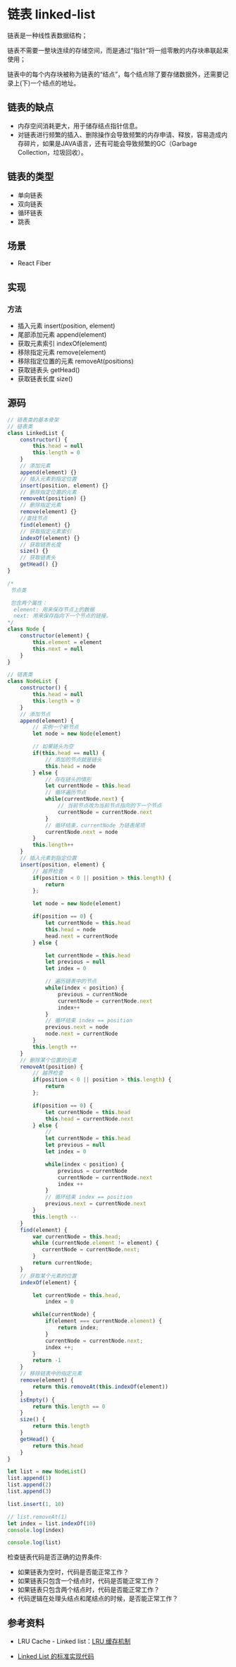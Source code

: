 # 链表 linked-list

链表是一种线性表数据结构；

链表不需要一整块连续的存储空间，而是通过“指针”将一组零散的内存块串联起来使用；

链表中的每个内存块被称为链表的“结点”，每个结点除了要存储数据外，还需要记录上(下)一个结点的地址。

## 链表的缺点

- 内存空间消耗更大，用于储存结点指针信息。
- 对链表进行频繁的插入、删除操作会导致频繁的内存申请、释放，容易造成内存碎片，如果是JAVA语言，还有可能会导致频繁的GC（Garbage Collection，垃圾回收）。

## 链表的类型

- 单向链表
- 双向链表
- 循环链表
- 跳表

## 场景

- React Fiber

## 实现

### 方法

- 插入元素 insert(position, element)
- 尾部添加元素 append(element)
- 获取元素索引 indexOf(element)
- 移除指定元素 remove(element)
- 移除指定位置的元素 removeAt(positions)
- 获取链表头 getHead()
- 获取链表长度 size()


## 源码

```js
// 链表类的基本骨架
// 链表类
class LinkedList {
    constructor() {
        this.head = null
        this.length = 0
    }
    // 添加元素
    append(element) {}
    // 插入元素到指定位置
    insert(position, element) {}
    // 删除指定位置的元素
    removeAt(position) {}
    // 删除指定元素
    remove(element) {}
    //查找节点
    find(element) {}
    // 获取指定元素索引
    indexOf(element) {}
    // 获取链表长度
    size() {}
    // 获取链表头
    getHead() {}
}
```

```js
/*
 节点类

 包含两个属性：
  element: 用来保存节点上的数据
  next: 用来保存指向下一个节点的链接。
*/  
class Node {
    constructor(element) {
        this.element = element
        this.next = null
    }
}

// 链表类
class NodeList {
    constructor() {
        this.head = null
        this.length = 0
    }
    // 添加节点
    append(element) {
        // 实例一个新节点
        let node = new Node(element)

        // 如果链头为空
        if(this.head == null) {
            // 添加的节点就是链头
            this.head = node
        } else {
            // 存在链头的情形
            let currentNode = this.head
            // 循环遍历节点
            while(currentNode.next) {
                // 当前节点改为当前节点指向的下一个节点
                currentNode = currentNode.next
            }
            // 循环结束，currentNode 为链表尾项
            currentNode.next = node
        }
        this.length++
    }
    // 插入元素到指定位置
    insert(position, element) {
        // 越界检查
        if(position < 0 || position > this.length) {
            return
        };

        let node = new Node(element)

        if(position == 0) {
            let currentNode = this.head
            this.head = node
            head.next = currentNode
        } else {

            let currentNode = this.head
            let previous = null
            let index = 0

            // 遍历链表中的节点
            while(index < position) {
                previous = currentNode
                currentNode = currentNode.next
                index++
            }
            // 循环结束 index == position
            previous.next = node
            node.next = currentNode
        }
        this.length ++
    }
    // 删除某个位置的元素
    removeAt(position) {
        // 越界检查
        if(position < 0 || position > this.length) {
            return
        };

        if(position == 0) {
            let currentNode = this.head
            this.head = currentNode.next
        } else {
            // 
            let currentNode = this.head
            let previous = null
            let index = 0

            while(index < position) {
                previous = currentNode
                currentNode = currentNode.next
                index ++
            }
            // 循环结束 index == position
            previous.next = currentNode.next
        }
        this.length --
    }
    find(element) {
        var currentNode = this.head;
        while (currentNode.element != element) {
           currentNode = currentNode.next;
        }
        return currentNode;
    }
    // 获取某个元素的位置
    indexOf(element) {

        let currentNode = this.head,
            index = 0

        while(currentNode) {
            if(element === currentNode.element) {
                return index;
            }
            currentNode = currentNode.next;
            index ++;
        }
        return -1
    }
    // 移除链表中的指定元素
    remove(element) {
        return this.removeAt(this.indexOf(element))
    }
    isEmpty() {
        return this.length == 0
    }
    size() {
        return this.length
    }
    getHead() {
        return this.head
    }
}

let list = new NodeList()
list.append(1)
list.append(2)
list.append(3)

list.insert(1, 10)

// list.removeAt(1)
let index = list.indexOf(10)
console.log(index)

console.log(list)
```

检查链表代码是否正确的边界条件:

- 如果链表为空时，代码是否能正常工作？
- 如果链表只包含一个结点时，代码是否能正常工作？
- 如果链表只包含两个结点时，代码是否能正常工作？
- 代码逻辑在处理头结点和尾结点的时候，是否能正常工作？

## 参考资料

- LRU Cache - Linked list：[LRU 缓存机制](http://leetcode-cn.com/problems/lru-cache)

- [Linked List 的标准实现代码](http://www.geeksforgeeks.org/implementing-a-linked-list-in-java-using-class/)
